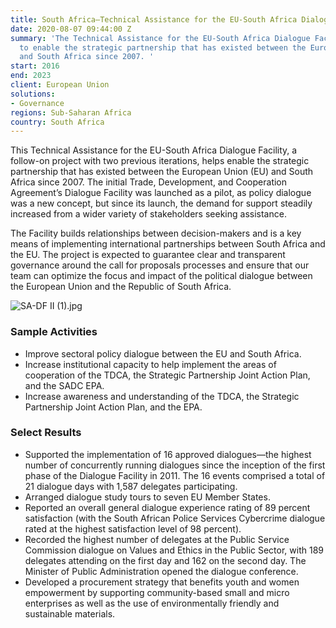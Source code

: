 ```yaml
---
title: South Africa—Technical Assistance for the EU-South Africa Dialogue Facility
date: 2020-08-07 09:44:00 Z
summary: 'The Technical Assistance for the EU-South Africa Dialogue Facility works
  to enable the strategic partnership that has existed between the European Union
  and South Africa since 2007. '
start: 2016
end: 2023
client: European Union
solutions:
- Governance
regions: Sub-Saharan Africa
country: South Africa
---
```


This Technical Assistance for the EU-South Africa Dialogue Facility, a follow-on project with two previous iterations, helps enable the strategic partnership that has existed between the European Union (EU) and South Africa since 2007. The initial Trade, Development, and Cooperation Agreement’s Dialogue Facility was launched as a pilot, as policy dialogue was a new concept, but since its launch, the demand for support steadily increased from a wider variety of stakeholders seeking assistance.

The Facility builds relationships between decision-makers and is a key means of implementing international partnerships between South Africa and the EU. The project is expected to guarantee clear and transparent governance around the call for proposals processes and ensure that our team can optimize the focus and impact of the political dialogue between the European Union and the Republic of South Africa. 

![SA-DF II  (1).jpg](/uploads/SA-DF%20II%20%20(1).jpg)

### Sample Activities

* Improve sectoral policy dialogue between the EU and South Africa. 
* Increase institutional capacity to help implement the areas of cooperation of the TDCA, the Strategic Partnership Joint Action Plan, and the SADC EPA.
* Increase awareness and understanding of the TDCA, the Strategic Partnership Joint Action Plan, and the EPA. 

### Select Results

* Supported the implementation of 16 approved dialogues—the highest number of concurrently running dialogues since the inception of the first phase of the Dialogue Facility in 2011. The 16 events comprised a total of 21 dialogue days with 1,587 delegates participating.
* Arranged dialogue study tours to seven EU Member States. 
* Reported an overall general dialogue experience rating of 89 percent satisfaction (with the South African Police Services Cybercrime dialogue rated at the highest satisfaction level of 98 percent). 
* Recorded the highest number of delegates at the Public Service Commission dialogue on Values and Ethics in the Public Sector, with 189 delegates attending on the first day and 162 on the second day. The Minister of Public Administration opened the dialogue conference. 
* Developed a procurement strategy that benefits youth and women empowerment by supporting community-based small and micro enterprises as well as the use of environmentally friendly and sustainable materials.